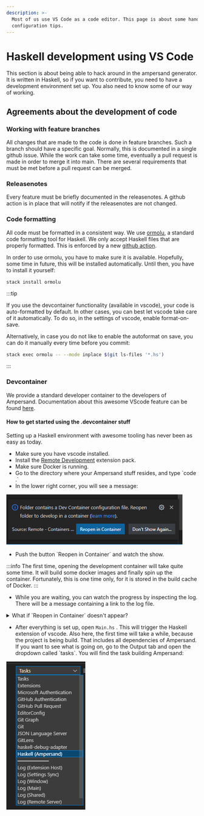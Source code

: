```yaml
---
description: >-
  Most of us use VS Code as a code editor. This page is about some handy
  configuration tips.
---
```


# Haskell development using VS Code

This section is about being able to hack around in the ampersand generator. It is written in Haskell, so if you want to contribute, you need to have a development environment set up. You also need to know some of our way of working.  

## Agreements about the development of code

### Working with feature branches

All changes that are made to the code is done in feature branches. Such a branch should have a specific goal. Normally, this is documented in a single github issue. While the work can take some time, eventually a pull request is made in order to merge it into main. There are several requirements that must be met before a pull request can be merged.

### Releasenotes

Every feature must be briefly documented in the releasenotes. A github action is in place that will notify if the releasenotes are not changed.

### Code formatting

All code must be formatted in a consistent way. We use [ormolu](https://hackage.haskell.org/package/ormolu), a standard code formatting tool for Haskell. We only accept Haskell files that are properly formatted. This is enforced by a new [github action](https://github.com/mrkkrp/ormolu-action#ormolu-action).

In order to use ormolu, you have to make sure it is available. Hopefully, some time in future, this will be installed automatically. Until then, you have to install it yourself:

```
stack install ormolu
```

:::tip

If you use the devcontainer functionality (available in vscode), your code is auto-formatted by default. In other cases, you can best let vscode take care of it automatically. To do so, in the settings of vscode, enable format-on-save.

Alternatively, in case you do not like to enable the autoformat on save, you can do it manually every time before you commit:

```bash
stack exec ormolu -- --mode inplace $(git ls-files '*.hs')
```

:::

### Devcontainer

We provide a standard developer container to the developers of Ampersand. Documentation about this awesome VScode feature can be found [here](https://code.visualstudio.com/docs/remote/containers).

#### How to get started using the .devcontainer stuff

Setting up a Haskell environment with awesome tooling has never been as easy as today.

- Make sure you have vscode installed.
- Install the [Remote Development](https://marketplace.visualstudio.com/items?itemName=ms-vscode-remote.vscode-remote-extensionpack) extension pack.
- Make sure Docker is running.
- Go to the directory where your Ampersand stuff resides, and type \`code .\`
- In the lower right corner, you will see a message:

![](../assets/reopen-in-container.png)

- Push the button \`Reopen in Container\` and watch the show.

:::info
The first time, opening the development container will take quite some time. It will build some docker images and finally spin up the container. Fortunately, this is one time only, for it is stored in the build cache of Docker.
:::

- While you are waiting, you can watch the progress by inspecting the log. There will be a message containing a link to the log file.

<details>

<summary>What if `Reopen in Container` doesn't appear?</summary>

This behavior can happen when you clicked 'Don't Show Again...' in the past.

In this case, you can click on the status bar at the place where the 'remote container' plugin shows the machine you are currently using:

![](<../assets/image (1).png>)

After you clicked, choose the menu-item \`Reopen in container\`

</details>

- After everything is set up, open `Main.hs` . This will trigger the Haskell extension of vscode. Also here, the first time will take a while, because the project is being build. That includes all dependencies of Ampersand. If you want to see what is going on, go to the Output tab and open the dropdown called \`tasks\`. You will find the task building Ampersand:

![](../assets/image.png)
